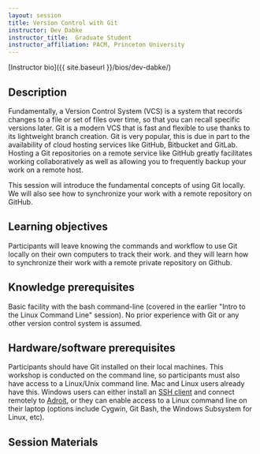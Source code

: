```yaml
---
layout: session
title: Version Control with Git
instructor: Dev Dabke
instructor_title:  Graduate Student
instructor_affiliation: PACM, Princeton University
---
```


[Instructor bio]({{ site.baseurl }}/bios/dev-dabke/)

## Description ##
Fundamentally, a Version Control System (VCS) is a system that records changes to a file or set of files over time, so that you can recall specific versions later. Git is a modern VCS that is fast and flexible to use thanks to its lightweight branch creation. Git is very popular, this is due in part to the availability of cloud hosting services like GitHub, Bitbucket and GitLab. Hosting a Git repositories on a remote service like GitHub greatly facilitates working collaboratively as well as allowing you to frequently backup your work on a remote host.

This session will introduce the fundamental concepts of using Git locally. We will also see how to synchronize your work with a remote repository on GitHub.

## Learning objectives ##
Participants will leave knowing the commands and workflow to use Git locally on their own computers to track their work. and they will learn how to synchronize their work with a remote private repository on Github.

## Knowledge prerequisites ##
Basic facility with the bash command-line (covered in the earlier "Intro to the Linux Command Line" session).  No prior experience with Git or any other version control system is assumed.

## Hardware/software prerequisites ##
Participants should have Git installed on their local machines.  This workshop is conducted on the command line, so participants must also have access to a Linux/Unix command line. Mac and Linux users already have this. Windows users can either install an [SSH client](https://researchcomputing.princeton.edu/education/training/hardware-and-software-requirements-picscie-workshops) and connect remotely to [Adroit](https://forms.rc.princeton.edu/registration/), or they can enable access to a Linux command line on their laptop (options include Cygwin, Git Bash, the Windows Subsystem for Linux, etc).


## Session Materials ##
<!--
[Link to GitHub material](http://luet.princeton.edu/git/)  
[Slides]({{ site.baseurl }}/sessions/version-control-git/git_workshop.pdf)
-->
